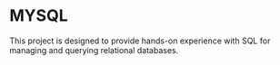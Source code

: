 # MYSQL

This project is designed to provide hands-on experience with SQL for managing and querying relational databases.
